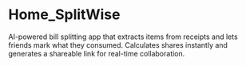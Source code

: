 # Home_SplitWise
AI-powered bill splitting app that extracts items from receipts and lets friends mark what they consumed. Calculates shares instantly and generates a shareable link for real-time collaboration.
